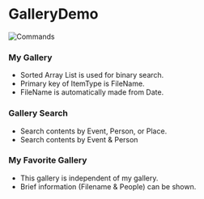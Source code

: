 # GalleryDemo

![Commands](https://user-images.githubusercontent.com/73698877/98076278-52ac4b80-1eb1-11eb-8079-23d54da4ffa8.PNG)

### My Gallery
- Sorted Array List is used for binary search.
- Primary key of ItemType is FileName.
- FileName is automatically made from Date.


### Gallery Search
- Search contents by Event, Person, or Place.
- Search contents by Event & Person

### My Favorite Gallery
- This gallery is independent of my gallery.
- Brief information (Filename & People) can be shown. 

